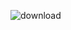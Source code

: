 ![download](https://github.com/sbmali/3D_portfolio/assets/137095099/61b2e99e-322b-4c2a-bef7-f5336c7a3281)
